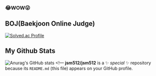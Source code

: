 ### 😂WOW😜

## BOJ(Baekjoon Online Judge) 
[![Solved.ac Profile](http://mazassumnida.wtf/api/v2/generate_badge?boj=2018112512)](https://solved.ac/2018112512/)


## My Github Stats 
![Anurag's GitHub stats](https://github-readme-stats.vercel.app/api?username=2018112512&show_icons=true&theme=radical)
<!—
**jsm512/jsm512** is a ✨ _special_ ✨ repository because its `README.md` (this file) appears on your GitHub profile.

